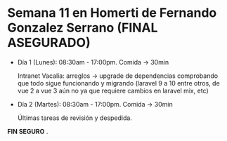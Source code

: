 # Semana 11 en Homerti de Fernando Gonzalez Serrano (FINAL ASEGURADO)

- Día 1 (Lunes):
08:30am - 17:00pm.
Comida -> 30min

    Intranet Vacalia: arreglos -> upgrade de dependencias comprobando que todo sigue funcionando y migrando (laravel 9 a 10 entre otros, de vue 2 a vue 3 aún no ya que requiere cambios en laravel mix, etc)

- Día 2 (Martes):
08:30am - 17:00pm.
Comida -> 30min

    Últimas tareas de revisión y despedida.

**FIN SEGURO**
.
